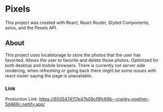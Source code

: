 # Pixels

This project was created with React, React Router, Styled Components, axios, and the Pexels API.

## About

This project uses localstorage to store the photos that the user has favorited. Allows the user to favorite and delete those photos.
Optimized for both desktop and mobile browsers.
There is currently not server side rendering, when refreshing or going back there might be some issues with react router saying the page is unavailable.

### Link

Production Link: https://6035474117e47b09cf8fc69b--cranky-noether-5d469c.netlify.app/
